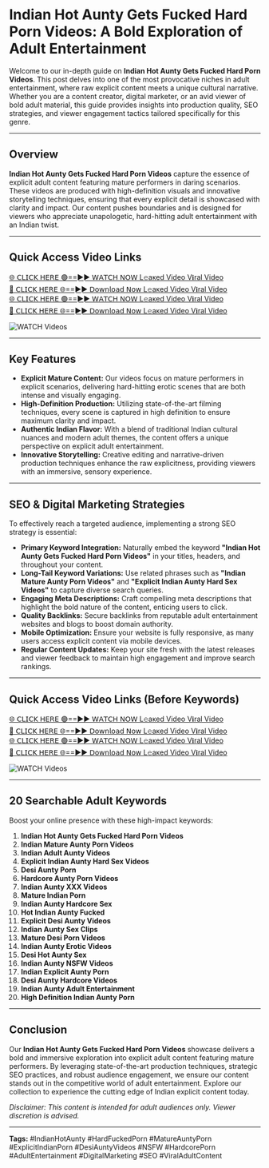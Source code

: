 # Indian Hot Aunty Gets Fucked Hard Porn Videos: A Bold Exploration of Adult Entertainment

Welcome to our in-depth guide on **Indian Hot Aunty Gets Fucked Hard Porn Videos**. This post delves into one of the most provocative niches in adult entertainment, where raw explicit content meets a unique cultural narrative. Whether you are a content creator, digital marketer, or an avid viewer of bold adult material, this guide provides insights into production quality, SEO strategies, and viewer engagement tactics tailored specifically for this genre.

---

## Overview

**Indian Hot Aunty Gets Fucked Hard Porn Videos** capture the essence of explicit adult content featuring mature performers in daring scenarios. These videos are produced with high-definition visuals and innovative storytelling techniques, ensuring that every explicit detail is showcased with clarity and impact. Our content pushes boundaries and is designed for viewers who appreciate unapologetic, hard-hitting adult entertainment with an Indian twist.

---

## Quick Access Video Links

[🌐 𝖢𝖫𝖨𝖢𝖪 𝖧𝖤𝖱𝖤 🟢==►► 𝖶𝖠𝖳𝖢𝖧 𝖭𝖮𝖶 L𝚎aᴋed Video V𝐢ral Video](https://vcr24.blogspot.com/)  
[🔴 𝖢𝖫𝖨𝖢𝖪 𝖧𝖤𝖱𝖤 🌐==►► 𝖣𝗈𝗐𝗇𝗅𝗈𝖺𝖽 𝖭𝗈𝗐 L𝚎aᴋed Video V𝐢ral Video](https://vcr24.blogspot.com/)  
[🌐 𝖢𝖫𝖨𝖢𝖪 𝖧𝖤𝖱𝖤 🟢==►► 𝖶𝖠𝖳𝖢𝖧 𝖭𝖮𝖶 L𝚎aᴋed Video V𝐢ral Video](https://vcr24.blogspot.com/)  
[🔴 𝖢𝖫𝖨𝖢𝖪 𝖧𝖤𝖱𝖤 🌐==►► 𝖣𝗈𝗐𝗇𝗅𝗈𝖺𝖽 𝖭𝗈𝗐 L𝚎aᴋed Video V𝐢ral Video](https://vcr24.blogspot.com/)

<a href="https://vcr24.blogspot.com/" rel="nofollow" data-target="animated-image.originalLink">
  <img src="https://camo.githubusercontent.com/8a4f000d20f83aca3bf7ec5f350d767afa0574a8a352519fd8cfa583a6f93a33/68747470733a2f2f692e696d6775722e636f6d2f644a486b345a712e676966" alt="WATCH Videos" style="max-width: 100%; display: inline-block;">
</a>

---

## Key Features

- **Explicit Mature Content:** Our videos focus on mature performers in explicit scenarios, delivering hard-hitting erotic scenes that are both intense and visually engaging.
- **High-Definition Production:** Utilizing state-of-the-art filming techniques, every scene is captured in high definition to ensure maximum clarity and impact.
- **Authentic Indian Flavor:** With a blend of traditional Indian cultural nuances and modern adult themes, the content offers a unique perspective on explicit adult entertainment.
- **Innovative Storytelling:** Creative editing and narrative-driven production techniques enhance the raw explicitness, providing viewers with an immersive, sensory experience.

---

## SEO & Digital Marketing Strategies

To effectively reach a targeted audience, implementing a strong SEO strategy is essential:
- **Primary Keyword Integration:** Naturally embed the keyword **"Indian Hot Aunty Gets Fucked Hard Porn Videos"** in your titles, headers, and throughout your content.
- **Long-Tail Keyword Variations:** Use related phrases such as **"Indian Mature Aunty Porn Videos"** and **"Explicit Indian Aunty Hard Sex Videos"** to capture diverse search queries.
- **Engaging Meta Descriptions:** Craft compelling meta descriptions that highlight the bold nature of the content, enticing users to click.
- **Quality Backlinks:** Secure backlinks from reputable adult entertainment websites and blogs to boost domain authority.
- **Mobile Optimization:** Ensure your website is fully responsive, as many users access explicit content via mobile devices.
- **Regular Content Updates:** Keep your site fresh with the latest releases and viewer feedback to maintain high engagement and improve search rankings.

---

## Quick Access Video Links (Before Keywords)

[🌐 𝖢𝖫𝖨𝖢𝖪 𝖧𝖤𝖱𝖤 🟢==►► 𝖶𝖠𝖳𝖢𝖧 𝖭𝖮𝖶 L𝚎aᴋed Video V𝐢ral Video](https://vcr24.blogspot.com/)  
[🔴 𝖢𝖫𝖨𝖢𝖪 𝖧𝖤𝖱𝖤 🌐==►► 𝖣𝗈𝗐𝗇𝗅𝗈𝖺𝖽 𝖭𝗈𝗐 L𝚎aᴋed Video V𝐢ral Video](https://vcr24.blogspot.com/)  
[🌐 𝖢𝖫𝖨𝖢𝖪 𝖧𝖤𝖱𝖤 🟢==►► 𝖶𝖠𝖳𝖢𝖧 𝖭𝖮𝖶 L𝚎aᴋed Video V𝐢ral Video](https://vcr24.blogspot.com/)  
[🔴 𝖢𝖫𝖨𝖢𝖪 𝖧𝖤𝖱𝖤 🌐==►► 𝖣𝗈𝗐𝗇𝗅𝗈𝖺𝖽 𝖭𝗈𝗐 L𝚎aᴋed Video V𝐢ral Video](https://vcr24.blogspot.com/)

<a href="https://vcr24.blogspot.com/" rel="nofollow" data-target="animated-image.originalLink">
  <img src="https://camo.githubusercontent.com/8a4f000d20f83aca3bf7ec5f350d767afa0574a8a352519fd8cfa583a6f93a33/68747470733a2f2f692e696d6775722e636f6d2f644a486b345a712e676966" alt="WATCH Videos" style="max-width: 100%; display: inline-block;">
</a>

---

## 20 Searchable Adult Keywords

Boost your online presence with these high-impact keywords:
1. **Indian Hot Aunty Gets Fucked Hard Porn Videos**
2. **Indian Mature Aunty Porn Videos**
3. **Indian Adult Aunty Videos**
4. **Explicit Indian Aunty Hard Sex Videos**
5. **Desi Aunty Porn**
6. **Hardcore Aunty Porn Videos**
7. **Indian Aunty XXX Videos**
8. **Mature Indian Porn**
9. **Indian Aunty Hardcore Sex**
10. **Hot Indian Aunty Fucked**
11. **Explicit Desi Aunty Videos**
12. **Indian Aunty Sex Clips**
13. **Mature Desi Porn Videos**
14. **Indian Aunty Erotic Videos**
15. **Desi Hot Aunty Sex**
16. **Indian Aunty NSFW Videos**
17. **Indian Explicit Aunty Porn**
18. **Desi Aunty Hardcore Videos**
19. **Indian Aunty Adult Entertainment**
20. **High Definition Indian Aunty Porn**

---

## Conclusion

Our **Indian Hot Aunty Gets Fucked Hard Porn Videos** showcase delivers a bold and immersive exploration into explicit adult content featuring mature performers. By leveraging state-of-the-art production techniques, strategic SEO practices, and robust audience engagement, we ensure our content stands out in the competitive world of adult entertainment. Explore our collection to experience the cutting edge of Indian explicit content today.

*Disclaimer: This content is intended for adult audiences only. Viewer discretion is advised.*

---

**Tags:** #IndianHotAunty #HardFuckedPorn #MatureAuntyPorn #ExplicitIndianPorn #DesiAuntyVideos #NSFW #HardcorePorn #AdultEntertainment #DigitalMarketing #SEO #ViralAdultContent
